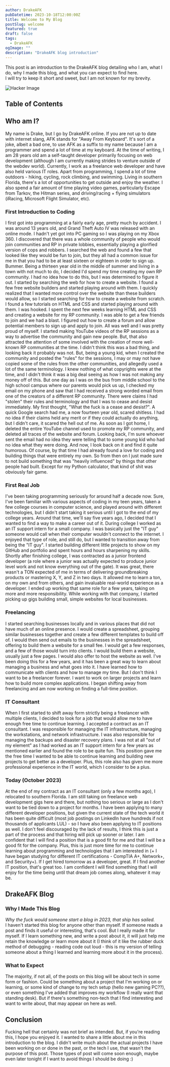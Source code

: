 ```yaml
---
author: DrakeAFK
pubDatetime: 2023-10-18T12:00:00Z
title: Welcome to My Blog
postSlug: welcome
featured: true
draft: false
tags:
  - DrakeAFK
ogImage: ""
description: "DrakeAFK blog introduction"
---
```


This post is an introduction to the DrakeAFK blog detailing who I am, what I do, why I made this blog, and what you can expect to find here.  
I will try to keep it short and sweet, but I am not known for my brevity.

![Hacker Image](@assets/images/hackerIMAGE.png)

## Table of Contents

## Who am I?

My name is Drake, but I go by DrakeAFK online. If you are not up to date with internet slang, AFK stands for "Away From Keyboard". It's sort of a joke, albeit a bad one, to use AFK as a suffix to my name because I am a programmer and spend a lot of time at my keyboard. At the time of writing, I am 28 years old am a self-taught developer primarily focusing on web development (although I am currently making strides to venture outside of the webdev world). Currently, I work as a freelance web developer and have also held various IT roles. Apart from programming, I spend a lot of time outdoors - hiking, cycling, rock climbing, and swimming. Living in southern Florida, there's a lot of opportunities to get outside and enjoy the weather. I also spend a fair amount of time playing video games, particularly Escape from Tarkov, the Hitman series, and driving/racing + flying simulators (iRacing, Microsoft Flight Simulator, etc).

### First Introduction to Coding

I first got into programming at a fairly early age, pretty much by accident. I was around 13 years old, and Grand Theft Auto IV was released with an online mode. I hadn't yet got into PC gaming so I was playing on my Xbox 360. I discovered that there was a whole community of people who would join communities and RP in private lobbies, essentially playing a glorified version of cops and robbers. I searched the web and found a few that looked like they would be fun to join, but they all had a common issue for me in that you had to be at least sixteen or eighteen in order to sign up. Bummer. Being a thirteen year old in the middle of summer and living in a town with not much to do, I decided I'd spend my time creating my own RP community. I had no idea how to do this, but I was determined to figure it out. I started by searching the web for how to create a website. I found a few free website builders and started playing around with them. I quickly realized that I wanted more control over the website than these builders would allow, so I started searching for how to create a website from scratch. I found a few tutorials on HTML and CSS and started playing around with them. I was hooked. I spent the next few weeks learning HTML and CSS and creating a website for my RP community. I was able to get a few friends to join and we had a blast. I figured out how to create a forum and allow potential members to sign up and apply to join. All was well and I was pretty proud of myself. I started making YouTube videos of the RP sessions as a way to advertise the community and gain new people. But, that also attracted the attention of some involved with the creation of more well-known RP communities at the time. I didn't think this was a bad thing, and looking back it probably was not. But, being a young kid, when I created the community and posted the "rules" for the sessions, I may or may not have copied some of the rules from the other communities, and allegedly used a lot of the same terminology. I knew nothing of what copyrights were at the time, and I didn't think it was a big deal seeing as how I was not making any money off of this. But one day as I was on the bus from middle school to the high school campus where our parents would pick us up, I checked my email on my phone and saw that I had received a strong worded email from one of the creators of a different RP community. There were claims I had "stolen" their rules and terminology and that I was to cease and desist immediately. My first thought, "What the fuck is a cease and desist?". A quick Google search had me, a now fourteen year old, scared shitless. I had no idea if their claims held any merit or if they could actually do anything, but I didn't care, it scared the hell out of me. As soon as I got home, I deleted the entire YouTube channel used to promote my RP community, and deleted all traces of the website and forum. Looking back, I'm sure whoever sent the email had no idea they were telling that to some young kid who had no idea what they were doing. And now, I look back on it and find it quite humorous. Of course, by that time I had already found a love for coding and building things that were entirely my own. So from then on I just made sure to not build something that was "heavily influenced" by things that other people had built. Except for my Python calculator, that kind of shit was obviously fair game.

### First Real Job

I've been taking programming seriously for around half a decade now. Sure, I've been familiar with various aspects of coding in my teen years, taken a few college courses in computer science, and played around with different technologies, but I didn't start taking it serious until I got to the end of my college years. Around that time, we'll say five years ago, I decided that I wanted to find a way to make a career out of it. During college I worked as an IT support intern for a small company. I was basically just the "IT guy" someone would call when their computer wouldn't connect to the internet. I enjoyed that type of role, and still do, but I wanted to transition away from being the "IT guy". I started building different little projects to show on my GitHub and portfolio and spent hours and hours sharpening my skills. Shortly after finishing college, I was contracted as a junior frontend developer (a role where a junior was actually expected to produce junior level work and not know everything out of the gate). It was  great, there wasn't a TON expected of me in terms of delivering groundbreaking products or mastering X, Y, and Z in two days. It allowed me to learn a ton, on my own and from others, and gain invaluable real-world experience as a developer. I ended up working that same role for a few years, taking on more and more responsibility. While working with that company, I started picking up gigs building small, simple websites for local businesses.

### Freelancing

I started searching businesses locally and in various places that did not have much of an online presence. I would create a spreadsheet, grouping similar businesses together and create a few different templates to build off of. I would then send out emails to the businesses in the spreadsheet, offering to build them a website for a small fee. I would get a few responses, and a few of those would turn into clients. I would build them a website, usually just a few pages. I would also offer to host the website as well. I've been doing this for a few years, and it has been a great way to learn about managing a business and what goes into it. I have learned how to communicate with clients and how to manage my time. But I don't think I want to be a freelancer forever. I want to work on larger projects and learn how to build more complex applications. I began shifting away from freelancing and am now working on finding a full-time position.

### IT Consultant

When I first started to shift away form strictly being a freelancer with multiple clients, I decided to look for a job that would allow me to have enough free time to continue learning. I accepted a contract as an IT consultant. I was responsible for managing the IT infrastructure, managing the workstations, and network infrastructure. I was also responsible for managing the backups and disaster recovery plans. I was not at all "out of my element" as I had worked as an IT support intern for a few years as mentioned earlier and found the role to be quite fun. This position gave me the free time I wanted to be able to continue learning and building new projects to get better as a developer. Plus, this role also has given me more professional experience in the IT world, which I consider to be a plus.

### Today (October 2023)

At the end of my contract as an IT consultant (only a few months ago), I relocated to southern Florida. I am still taking on freelance web development gigs here and there, but nothing too serious or large as I don't want to be tied down to a project for months. I have been applying to many different developer positions, but given the current state of the tech world it has been quite difficult (most job postings on LinkedIn have hundreds if not thousands of applicants LUL) - so I have also been applying to IT positions as well. I don't feel discouraged by the lack of results, I think this is just a part of the process and that hiring will pick up sooner or later. I am confident that I will find a position that is a good fit for me and that I will be a good fit for the company. Plus, this is just more time for me to continue learning about programming and technologies that I am interested in (+ I have began studying for different IT certifications - CompTIA A+, Network+, and Security+). If I get hired tomorrow as a developer, great. If I find another IT position, that's great too. I am confident I will find something that I will enjoy for the time being until that dream job comes along, whatever it may be.

## DrakeAFK Blog

### Why I Made This Blog

*Why the fuck would someone start a blog in 2023, that ship has sailed.*  
I haven't started this blog for anyone other than myself. If someone reads a post and finds it useful or interesting, that's cool. But I really made it for myself. If I learn something new, and write a post about it, it will just help me retain the knowledge or learn more about it (I think of it like the rubber duck method of debugging - reading code out loud - this is my version of telling someone about a thing I learned and learning more about it in the process).

### What to Expect

The majority, if not all, of the posts on this blog will be about tech in some form or fashion. Could be something about a project that I'm working on or learning, or some kind of change to my tech setup (hello new gaming PC??), or even something I've added that improves my workflow (I really want that standing desk). But if there's something non-tech that I find interesting and want to write about, that may appear on here as well. 

## Conclusion

Fucking hell that certainly was not brief as intended. But, if you're reading this, I hope you enjoyed it. I wanted to share a little about me in this introduction to the blog. I didn't write much about the actual projects I have been working on or done in the past, or the tech I use, that wasn't the purpose of this post. Those types of post will come soon enough, maybe even later tonight if I want to avoid things I should be doing :)
